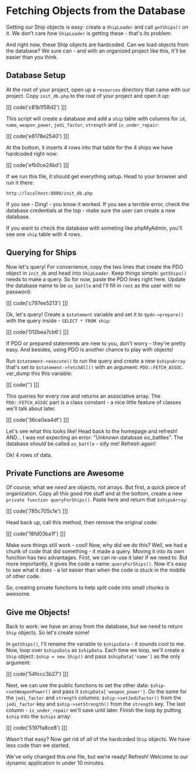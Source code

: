 # Fetching Objects from the Database

Getting our Ship objects is easy: create a `ShipLoader` and call `getShips()`
on it. We don't care *how* `ShipLoader` is getting these - that's *its* problem.

And right now, these Ship objects are hardcoded. Can we load objects from
the database? We sure can - and with an organized project like this, it'll
be easier than you think.

## Database Setup

At the root of your project, open up a `resources` directory that came with
our project. Copy `init_db.php` to the root of your project and open it up:

[[[ code('c81b1f58d2') ]]]

This script will create a database and add a `ship` table with columns for
`id`, `name`, `weapon_power`, `jedi_factor`, `strength` and `is_under_repair`:

[[[ code('e8178e2540') ]]]

At the bottom, it inserts 4 rows into that table for the 4 ships we have
hardcoded right now:

[[[ code('efb0ce24bd') ]]]

If we run this file, it should get everything setup. Head to your browser
and run it there:

    http://localhost:8000/init_db.php

If you see - Ding! - you know it worked. If you see a terrible error, check
the database credentials at the top - make sure the user can create a new
database.

If you want to check the database with someting like phpMyAdmin, you'll see
one `ship` table with 4 rows.

## Querying for Ships

Now let's query! For convenience, copy the two lines that create the PDO
object in `init_db` and head into `ShipLoader`. Keep things simple: `getShips()`
needs to make a query. So for now, paste the PDO lines right here. Update
the database name to be `oo_battle` and I'll fill in `root` as the user with
no password:

[[[ code('c797ee5213') ]]]

Ok, let's query! Create a `$statement` variable and set it to `$pdo->prepare()`
with the query inside - `SELECT * FROM ship`:

[[[ code('012bea7cb6') ]]]

If PDO or prepared statements are new to you, don't worry - they're pretty
easy. And besides, using PDO is another chance to play with objects!

Run `$statement->execute()` to run the query and create a new `$shipsArray`
that's set to `$statement->fetchAll()` with an argument: `PDO::FETCH_ASSOC`.
var_dump this this variable:

[[[ code('') ]]]

This queries for every row and returns an associative array. The `PDO::FETCH_ASSOC`
part is a class constant - a nice little feature of classes we'll talk about
later.

[[[ code('36ce0ea4df') ]]]

Let's see what this looks like! Head back to the homepage and refresh!
AND... I was not expecting an error: "Unknown database oo_battles". The
database *should* be called `oo_battle` - silly me! Refresh again!

Ok! 4 rows of data.

## Private Functions are Awesome

Of course, what we *need* are objects, not arrays. But first, a quick piece
of organization. Copy all this good `PDO` stuff and at the bottom, create
a new `private function queryForShips()`. Paste here and return that `$shipsArray`:

[[[ code('785c705c1e') ]]]

Head back up, call this method, then remove the original code:

[[[ code('18fd03ba1f') ]]]

Make sure things still work - cool! Now, why did we do this? Well, we had
a chunk of code that did something - it made a query. Moving it into its
own function has two advantages. First, we can re-use it later if we need
to. But more importantly, it gives the code a name: `queryForShips()`. Now
it's easy to see what it does - a lot easier than when the code is stuck
in the middle of other code.

So, creating private functions to help split code into small chunks is awesome.

## Give me Objects!

Back to work: we have an array from the database, but we need to return `Ship`
objects. So let's create some!

In `getShips()`, I'll rename the variable to `$shipsData` - it sounds cool
to me. Now, loop over `$shipsData` as `$shipData`. Each time we loop, we'll
create a `Ship` object: `$ship = new Ship()` and pass `$shipData['name']`
as the only argument:

[[[ code('54fccc3b27') ]]]

Next, we can use the public functions to set the other data: `$ship->setWeaponPower()`
and pass it `$shipData['weapon_power']`. Do the same for the `jedi_factor`
and `strength` columns: `$ship->setJediFactor()` from the `jedi_factor` key
and `$ship->setStrength()` from the `strength` key. The last column - `is_under_repair`
we'll save until later. Finish the loop by putting `$ship` into the `$ships`
array:

[[[ code('5197fa8ce8') ]]]

Wasn't that easy? Now get rid of *all* of the hardcoded `Ship` objects. We
have less code than we started.

We've only changed this *one* file, but we're ready! Refresh! Welcome to
our dynamic application in under 10 minutes.
